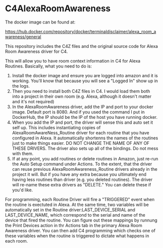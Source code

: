# C4AlexaRoomAwareness

The docker image can be found at:

https://hub.docker.com/repository/docker/terminaldisclaimer/alexa_room_awareness/general

This repository includes the C4Z files and the original source code for Alexa Room Awareness driver for C4. 

This will allow you to have room context information in C4 for Alexa Routines. Basically, what you need to do is:

1. Install the docker image and ensure you are logged into amazon and it is working. You'll know that because you will see a "Logged In" show up in the logs. 
2. Then you need to install both C4Z files in C4. I would load them both into a project in their own room (e.g. Alexa, although it doesn't matter and it's not required)
3. In the AlexaRoomAwareness driver, add the IP and port to your docker image. Default port is 8080. And if you used the command I put in DockerHub, the IP should be the IP of the host you have running docker.
4. When you add the IP and port, the driver will sense this and auto set it self up. This includes instantiating copies of AlexaRoomAwareNess_Routine driver for each routine that you have configured in Alexa. It automatically shortenns the names of the routines just to make things easier. DO NOT CHANGE THE NAME OF ANY OF THESE DRIVERS. The driver also sets up all of the bindings. Do not mess with them.
5. If at any point, you add routines or delete routines in Amazon, just re-run the Auto Setup command under Actions. To the extent, that the driver can reuse previous AlexaRoomAwareness_Routine drivers already in the project it will. But if you have any extra because you ultimately end having less routines than driver (e.g. you deleted routines). The driver will re-name these extra drivers as "DELETE." You can delete these if you'd like. 


For programming, each Routine Driver will fire a "TRIGGERED" event when the routine is exectuted in Alexa. At the same time, two variables will be automatically set in the Routine driver:LAST_DEVICE_SERIAL and LAST_DEVICE_NAME, which correspond to the serial and name of the device that fired the routine. You can figure out these mappings by runnung the Print Devices action in thr Actions tab in the primary Alexa Room Awareness driver. You can then add C4 programming which checks one of these variables when the routine is triggered to dictate what happens in each room.
